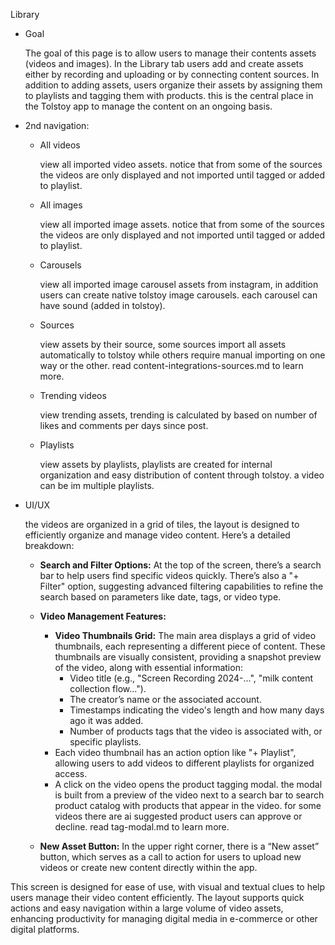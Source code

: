 Library
- Goal
    
    The goal of this page is to allow users to manage their contents assets (videos and images). In the Library tab users add and create assets either by recording and uploading or by connecting content sources. In addition to adding assets, users organize their assets by assigning them to playlists and tagging them with products. this is the central place in the Tolstoy app to manage the content on an ongoing basis.
    
- 2nd navigation:
    - All videos
        
        view all imported video assets. notice that from some of the sources the videos are only displayed and not imported until tagged or added to playlist.
        
    - All images
        
        view all imported image assets. notice that from some of the sources the videos are only displayed and not imported until tagged or added to playlist.
        
    - Carousels
        
        view all imported image carousel assets from instagram, in addition users can create native tolstoy image carousels. each carousel can have sound (added in tolstoy).
        
    - Sources
        
        view assets by their source, some sources import all assets automatically to tolstoy while others require manual importing on one way or the other. read content-integrations-sources.md to learn more.
        
    - Trending videos
        
        view trending assets, trending is calculated by  based on number of likes and comments per days since post.
        
    - Playlists
        
        view assets by playlists, playlists are created for internal organization and easy distribution of content through tolstoy. a video can be im multiple playlists. 
        
- UI/UX
    
    the videos are organized in a grid of tiles, the layout is designed to efficiently organize and manage video content. Here’s a detailed breakdown:
    
    - **Search and Filter Options:**
    At the top of the screen, there’s a search bar to help users find specific videos quickly. There’s also a "+ Filter" option, suggesting advanced filtering capabilities to refine the search based on parameters like date, tags, or video type.
    - **Video Management Features:**
        - **Video Thumbnails Grid:**
        The main area displays a grid of video thumbnails, each representing a different piece of content. These thumbnails are visually consistent, providing a snapshot preview of the video, along with essential information:
            - Video title (e.g., "Screen Recording 2024-...", "milk content collection flow...").
            - The creator’s name or the associated account.
            - Timestamps indicating the video's length and how many days ago it was added.
            - Number of products tags that the video is associated with, or specific playlists.
        - Each video thumbnail has an action option like "+ Playlist", allowing users to add videos to different playlists for organized access.
        - A click on the video opens the product tagging modal. the modal is built from a preview of the video next to a search bar to search product catalog with products that appear in the video. for some videos there are ai suggested product users can approve or decline. read tag-modal.md to learn more.
            
    - **New Asset Button:**
    In the upper right corner, there is a “New asset” button, which serves as a call to action for users to upload new videos or create new content directly within the app.

This screen is designed for ease of use, with visual and textual clues to help users manage their video content efficiently. The layout supports quick actions and easy navigation within a large volume of video assets, enhancing productivity for managing digital media in e-commerce or other digital platforms.